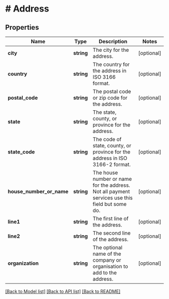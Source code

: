 # # Address

## Properties

Name | Type | Description | Notes
------------ | ------------- | ------------- | -------------
**city** | **string** | The city for the address. | [optional]
**country** | **string** | The country for the address in ISO 3166 format. | [optional]
**postal_code** | **string** | The postal code or zip code for the address. | [optional]
**state** | **string** | The state, county, or province for the address. | [optional]
**state_code** | **string** | The code of state, county, or province for the address in ISO 3166-2 format. | [optional]
**house_number_or_name** | **string** | The house number or name for the address. Not all payment services use this field but some do. | [optional]
**line1** | **string** | The first line of the address. | [optional]
**line2** | **string** | The second line of the address. | [optional]
**organization** | **string** | The optional name of the company or organisation to add to the address. | [optional]

[[Back to Model list]](../../README.md#models) [[Back to API list]](../../README.md#endpoints) [[Back to README]](../../README.md)
